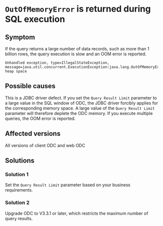 `OutOfMemoryError` is returned during SQL execution
==============================================

Symptom
-------------------------

If the query returns a large number of data records, such as more than 1 billion rows, the query execution is slow and an OOM error is reported.

```shell
Unhandled exception, type=IllegalStateException, message=java.util.concurrent.ExecutionException:java.lang.OutOfMemoryError:Java heap space
```

Possible causes
-------------------------

This is a JDBC driver defect. If you set the `Query Result Limit` parameter to a large value in the SQL window of ODC, the JDBC driver forcibly applies for the corresponding memory space. A large value of the `Query Result Limit` parameter will therefore deplete the ODC memory. If you execute multiple queries, the OOM error is reported.

Affected versions
--------------------------

All versions of client ODC and web ODC

Solutions
-------------------------

### Solution 1

Set the `Query Result Limit` parameter based on your business requirements.

### Solution 2

Upgrade ODC to V3.3.1 or later, which restricts the maximum number of query results.
